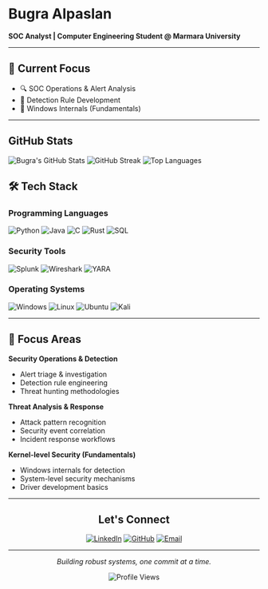 
  
# Bugra Alpaslan
**SOC Analyst | Computer Engineering Student @ Marmara University**

---

## 🎯 Current Focus
- 🔍 SOC Operations & Alert Analysis
- 📝 Detection Rule Development  
- 🔬 Windows Internals (Fundamentals)

---

## GitHub Stats
![Bugra's GitHub Stats](https://github-readme-stats.vercel.app/api?username=BugraAlpaslan&show_icons=true&theme=dark&count_private=true)   ![GitHub Streak](https://github-readme-streak-stats.herokuapp.com/?user=BugraAlpaslan&theme=dark)
![Top Languages](https://github-readme-stats.vercel.app/api/top-langs/?username=BugraAlpaslan&layout=compact&theme=dark)


## 🛠️ Tech Stack

### Programming Languages
![Python](https://img.shields.io/badge/Python-3776AB?style=for-the-badge&logo=python&logoColor=white)
![Java](https://img.shields.io/badge/Java-ED8B00?style=for-the-badge&logo=openjdk&logoColor=white)
![C](https://img.shields.io/badge/C-00599C?style=for-the-badge&logo=c&logoColor=white)
![Rust](https://img.shields.io/badge/Rust-000000?style=for-the-badge&logo=rust&logoColor=white)
![SQL](https://img.shields.io/badge/SQL-4479A1?style=for-the-badge&logo=postgresql&logoColor=white)

### Security Tools
![Splunk](https://img.shields.io/badge/Splunk-000000?style=for-the-badge&logo=splunk&logoColor=white)
![Wireshark](https://img.shields.io/badge/Wireshark-1679A7?style=for-the-badge&logo=wireshark&logoColor=white)
![YARA](https://img.shields.io/badge/YARA-001A33?style=for-the-badge&logo=yara&logoColor=white)

### Operating Systems
![Windows](https://img.shields.io/badge/Windows-0078D6?style=for-the-badge&logo=windows&logoColor=white)
![Linux](https://img.shields.io/badge/Linux-FCC624?style=for-the-badge&logo=linux&logoColor=black)
![Ubuntu](https://img.shields.io/badge/Ubuntu-E95420?style=for-the-badge&logo=ubuntu&logoColor=white)
![Kali](https://img.shields.io/badge/Kali_Linux-557C94?style=for-the-badge&logo=kali-linux&logoColor=white)

---

## 🎯 Focus Areas

**Security Operations & Detection**
- Alert triage & investigation
- Detection rule engineering
- Threat hunting methodologies

**Threat Analysis & Response**
- Attack pattern recognition
- Security event correlation
- Incident response workflows

**Kernel-level Security (Fundamentals)**
- Windows internals for detection
- System-level security mechanisms
- Driver development basics

---
<div align="center">


## Let's Connect
[![LinkedIn](https://img.shields.io/badge/LinkedIn-0077B5?style=flat&logo=linkedin&logoColor=white)](https://www.linkedin.com/in/bugraalpaslan/)
[![GitHub](https://img.shields.io/badge/GitHub-100000?style=flat&logo=github&logoColor=white)](https://github.com/BugraAlpaslan)
[![Email](https://img.shields.io/badge/Email-D14836?style=flat&logo=gmail&logoColor=white)](mailto:alpaslanbugra0@gmail.com)

---
*Building robust systems, one commit at a time.* 

![Profile Views](https://komarev.com/ghpvc/?username=BugraAlpaslan&color=blue)
